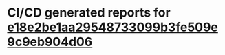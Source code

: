 # CI/CD generated reports for [e18e2be1aa29548733099b3fe509e9c9eb904d06](https://github.com/hydephp/develop/commit/e18e2be1aa29548733099b3fe509e9c9eb904d06)
